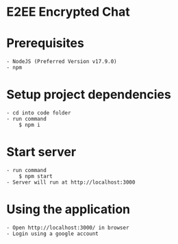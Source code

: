# E2EE Encrypted Chat

# Prerequisites

	- NodeJS (Preferred Version v17.9.0)
	- npm

# Setup project dependencies
	- cd into code folder
	- run command
		$ npm i

# Start server
	- run command
		$ npm start
	- Server will run at http://localhost:3000

# Using the application
	- Open http://localhost:3000/ in browser
	- Login using a google account
